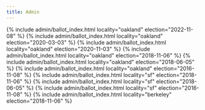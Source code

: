 ```yaml
---
title: Admin
---
```


{% include admin/ballot_index.html locality="oakland" election="2022-11-08" %}
{% include admin/ballot_index.html locality="oakland" election="2020-03-03" %}
{% include admin/ballot_index.html locality="oakland" election="2020-11-03" %}
{% include admin/ballot_index.html locality="oakland" election="2018-11-06" %}
{% include admin/ballot_index.html locality="oakland" election="2018-06-05" %}
{% include admin/ballot_index.html locality="oakland" election="2016-11-08" %}
{% include admin/ballot_index.html locality="sf" election="2018-11-06" %}
{% include admin/ballot_index.html locality="sf" election="2018-06-05" %}
{% include admin/ballot_index.html locality="sf" election="2016-11-08" %}
{% include admin/ballot_index.html locality="berkeley" election="2018-11-06" %}
